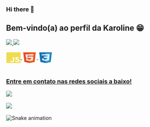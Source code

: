 ### Hi there 👋
## Bem-vindo(a) ao perfil da Karoline 😁

 <div>
   <a href="https://github.com/KarolineAtne">
   <img height="180em" src="https://github-readme-stats.vercel.app/api?username=KarolineAtne&show_icons=true&theme=radical&include_all_commits=true&count_private=true"/>
   <img height="180em" src="https://github-readme-stats.vercel.app/api/top-langs/?username=KarolineAtne&layout=compact&langs_count=6&theme=radical"/>

</div>
<div style="display: inline_block"><br>
  <img align="center" alt="Js" height="30" width="40" src="https://raw.githubusercontent.com/devicons/devicon/master/icons/javascript/javascript-plain.svg">
  <img align="center" alt="HTML" height="30" width="40" src="https://raw.githubusercontent.com/devicons/devicon/master/icons/html5/html5-original.svg">
  <img align="center" alt="CSS" height="30" width="40" src="https://raw.githubusercontent.com/devicons/devicon/master/icons/css3/css3-original.svg">
</div>
 
 <br>
 
  ### Entre em contato nas redes sociais a baixo!
 
<div> 
  
  <a href="https://www.instagram.com/karolineatne/" target="_blank"><img src="https://img.shields.io/badge/-Instagram-%23E4405F?style=for-the-badge&logo=instagram&logoColor=white" target="_blank"></a>
 
  <a href="https://www.linkedin.com/in/karoline-oliveira-38a747178/" target="_blank"><img src="https://img.shields.io/badge/-LinkedIn-%230077B5?style=for-the-badge&logo=linkedin&logoColor=white" target="_blank"></a> 
 
  ![Snake animation](https://github.com/KarolineAtne/KarolineAtne/blob/output/github-contribution-grid-snake.svg)

</div>
